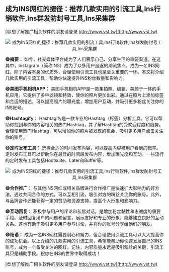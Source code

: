 ## **成为INS网红的捷径：推荐几款实用的引流工具,Ins行销软件,Ins群发防封号工具,Ins采集群**

[😍想了解推广相关软件的朋友请登录 http://www.vst.tw](http://www.vst.tw)

 <center><img src="https://vst.tw/MP4/tuiguang/png/0.png" alt="成为INS网红的捷径：推荐几款实用的引流工具,Ins行销软件,Ins群发防封号工具,Ins采集群"></center>

**😄摘要：**
如今，社交媒体平台成为了人们展示自己、分享生活的重要渠道。在这其中，Instagram（简称INS）成为了众多用户追逐的潮流焦点。成为一名INS网红，除了内容本身的优质外，合理使用引流工具也是至关重要的一环。本文将介绍几款实用的引流工具，帮助你快速提升INS粉丝数量和影响力。

**😄美图手机相机APP：**
美图手机相机APP是一款集拍照、编辑、美颜于一体的手机应用。它提供了多种滤镜和特效，使你的照片更加出彩。通过在照片上添加标签和合适的描述，可以提高照片的曝光度，增加用户互动，并吸引更多粉丝关注你的INS账号。

**😄Hashtagify：**
Hashtagify是一款专业的Hashtag（标签）分析工具。它可以帮助你找到与你的内容相关的热门Hashtag，并了解Hashtag的受欢迎程度和趋势。合理使用热门Hashtag，可以增加你的照片被发现的机会，吸引更多用户点击关注你的账号。

**😄定时发布工具：**
选择合适的时间发布内容，可以提高内容被用户看到的概率。定时发布工具可以帮助你在最佳的时间段发布内容，增加曝光度和互动。一些流行的定时发布工具包括Hootsuite、Later和Buffer等。

 <center><img src="https://vst.tw/MP4/tuiguang/png/8.png" alt="成为INS网红的捷径：推荐几款实用的引流工具,Ins行销软件,Ins群发防封号工具,Ins采集群"></center>

**😄合作推广：**
与其他INS网红或相关品牌进行合作推广是快速扩大影响力的好方法。通过共同合作的方式，可以互相引流，吸引对方的粉丝关注你的账号。此外，与品牌合作还能获得一定的赞助和资源支持，提高个人形象和影响力。

**😄互动回复：**
积极参与用户的评论和私信对话，是增加粉丝黏性和忠诚度的重要手段。及时回复用户的问题和留言，展示友好和专业的形象，能够建立良好的互动关系。这也有助于吸引更多用户参与讨论，并将你的账号分享给他们的朋友。

**😄结语：**
成为一名INS网红需要耐心和努力，但合理使用引流工具可以大大提高你的成功机会。以上介绍的几款实用的引流工具，希望能帮助你快速发展自己的INS账号，成为一个备受关注的网红。记住，内容质量永远是吸引粉丝的关键，引流工具只是辅助手段。祝你在INS的世界中取得成功！

[😍想了解推广相关软件的朋友请登录 http://www.vst.tw](http://www.vst.tw)



